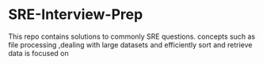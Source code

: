 # SRE-Interview-Prep

<p> This repo contains solutions to commonly SRE questions. concepts such as file processing
,dealing with large datasets and efficiently sort and retrieve data is focused on </p>